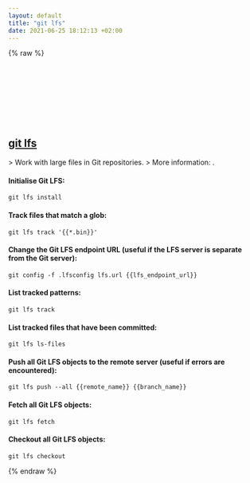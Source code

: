 ```yaml
---
layout: default
title: "git lfs"
date: 2021-06-25 18:12:13 +02:00
---
```

{% raw %}
<h2 id="git-lfs">
  <a href="/en/common/git-lfs.html">git lfs</a> <a href="#git-lfs"><svg class="icon">
    <use href="/assets/images/unicode_sprite.svg#link" />
  </svg></a>
</h2>
> Work with large files in Git repositories.
> More information: <https://git-lfs.github.com>.

#### Initialise Git LFS:
```shell
git lfs install
```
#### Track files that match a glob:
```shell
git lfs track '{{*.bin}}'
```
#### Change the Git LFS endpoint URL (useful if the LFS server is separate from the Git server):
```shell
git config -f .lfsconfig lfs.url {{lfs_endpoint_url}}
```
#### List tracked patterns:
```shell
git lfs track
```
#### List tracked files that have been committed:
```shell
git lfs ls-files
```
#### Push all Git LFS objects to the remote server (useful if errors are encountered):
```shell
git lfs push --all {{remote_name}} {{branch_name}}
```
#### Fetch all Git LFS objects:
```shell
git lfs fetch
```
#### Checkout all Git LFS objects:
```shell
git lfs checkout
```
{% endraw %}